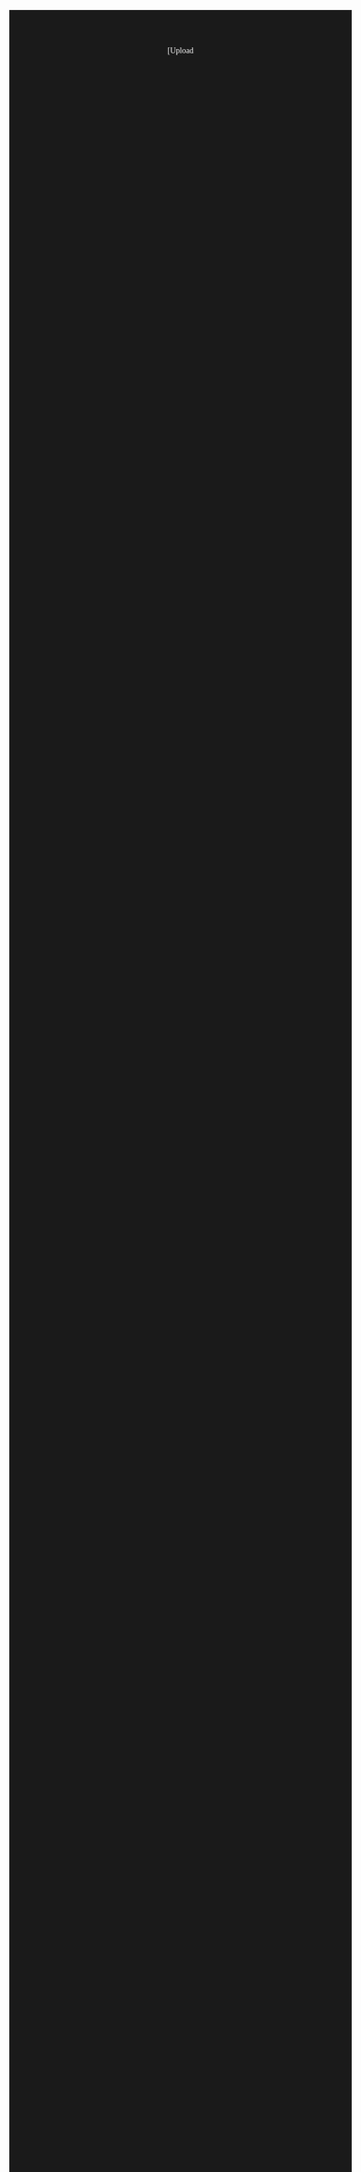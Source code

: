 [Upload<!DOCTYPE html>
<html lang="ar">

<head>
    <meta charset="UTF-8">
    <title>العد التنازلي للأمتحان الوزاري</title>
    <style>
        body {
            text-align: center;
            font-family: 'Traditional Arabic', serif;
            background: #1a1a1a;
            color: white;
            margin-top: 20%;
            overflow: hidden;
        }

        #countdown-container {
            border: 3px solid white;
            padding: 20px;
            display: inline-block;
            border-radius: 15px;
            box-shadow: 0 0 20px rgba(255, 255, 255, 0.5);
        }

        #countdown {
            font-size: 3rem;
            position: relative;
            z-index: 2;
        }

        .snowflake {
            position: fixed;
            top: -10px;
            color: white;
            font-size: 1rem;
            user-select: none;
            animation: fall linear infinite;
        }

        @keyframes fall {
            to {
                transform: translateY(100vh);
            }
        }

        .time-unit {
            display: inline-block;
            margin: 0 10px;
        }

        /* تنسيق المربعات */
        .box {
            border: 3px solid white;
            padding: 20px;
            margin: 10px;
            display: inline-block;
            border-radius: 15px;
            box-shadow: 0 0 10px rgba(255, 255, 255, 0.5);
            font-size: 2rem;
            width: 250px;
            background-color: rgba(255, 255, 255, 0.1);
        }

        #days-left, #hours-left {
            font-size: 2rem;
        }
    </style>
</head>

<body>
    <h1>عدد الأيام المتبقية للأمتحان الوزاري</h1>
    
    <!-- المربعات لعرض الأيام والساعات المتبقية -->
    <div id="days-left" class="box">عدد الأيام المتبقية: 0</div>
    <div id="hours-left" class="box">عدد الساعات المتبقية: 0</div>
    
    <div id="countdown-container">
        <div id="countdown"></div>
    </div>

    <script>
        function countdown() {
            const targetDate = new Date('2025-06-14T00:00:00').getTime();

            setInterval(() => {
                const now = new Date().getTime();
                const timeLeft = targetDate - now;

                if (timeLeft <= 0) {
                    document.getElementById('countdown').innerText = 'انتهى العد التنازلي!';
                    document.getElementById('days-left').innerText = 'عدد الأيام المتبقية: 0';
                    document.getElementById('hours-left').innerText = 'عدد الساعات المتبقية: 0';
                    return;
                }

                const days = Math.floor(timeLeft / (1000 * 60 * 60 * 24));
                const totalHours = Math.floor(timeLeft / (1000 * 60 * 60)); // عدد الساعات المتبقية من الآن حتى التاريخ المحدد
                const minutes = Math.floor((timeLeft % (1000 * 60 * 60)) / (1000 * 60));
                const seconds = Math.floor((timeLeft % (1000 * 60)) / 1000);

                // عرض عدد الأيام المتبقية في المربع العلوي
                document.getElementById('days-left').innerText = `عدد الأيام المتبقية: ${days}`;

                // عرض عدد الساعات المتبقية في المربع الثاني
                document.getElementById('hours-left').innerText = `عدد الساعات المتبقية: ${totalHours}`;

                // تنسيق العد التنازلي باستخدام ":" بين الأرقام
                document.getElementById('countdown').innerHTML = 
                    `${days} : ${totalHours} : ${minutes} : ${seconds}`;
            }, 1000);
        }

        function createSnow() {
            const snowflake = document.createElement('div');
            snowflake.className = 'snowflake';
            snowflake.innerHTML = '❄';
            document.body.appendChild(snowflake);

            snowflake.style.left = Math.random() * window.innerWidth + 'px';
            snowflake.style.animationDuration = (Math.random() * 5 + 5) + 's';
            snowflake.style.fontSize = (Math.random() * 1.5 + 0.5) + 'rem';

            setTimeout(() => snowflake.remove(), 10000);
        }

        setInterval(createSnow, 200);

        countdown();
    </script>
</body>

</html>
ing countdown.html…]()
